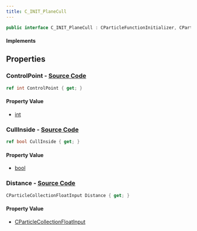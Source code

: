 ```yaml
---
title: C_INIT_PlaneCull
---
```


```csharp
public interface C_INIT_PlaneCull : CParticleFunctionInitializer, CParticleFunction, ISchemaClass<CParticleFunction>, ISchemaClass<CParticleFunctionInitializer>, ISchemaClass<C_INIT_PlaneCull>, ISchemaField, ISchemaClass, INativeHandle
```

#### Implements

## Properties

### **ControlPoint** - [Source Code](https://github.com/swiftly-solution/swiftlys2/blob/main/managed/src/SwiftlyS2.Generated/Schemas/Interfaces/C_INIT_PlaneCull.cs#L16)

```csharp
ref int ControlPoint { get; }
```

#### Property Value

- [int](https://learn.microsoft.com/dotnet/api/system.int32)

### **CullInside** - [Source Code](https://github.com/swiftly-solution/swiftlys2/blob/main/managed/src/SwiftlyS2.Generated/Schemas/Interfaces/C_INIT_PlaneCull.cs#L20)

```csharp
ref bool CullInside { get; }
```

#### Property Value

- [bool](https://learn.microsoft.com/dotnet/api/system.boolean)

### **Distance** - [Source Code](https://github.com/swiftly-solution/swiftlys2/blob/main/managed/src/SwiftlyS2.Generated/Schemas/Interfaces/C_INIT_PlaneCull.cs#L18)

```csharp
CParticleCollectionFloatInput Distance { get; }
```

#### Property Value

- [CParticleCollectionFloatInput](/docs/api/shared/schemadefinitions/cparticlecollectionfloatinput)

